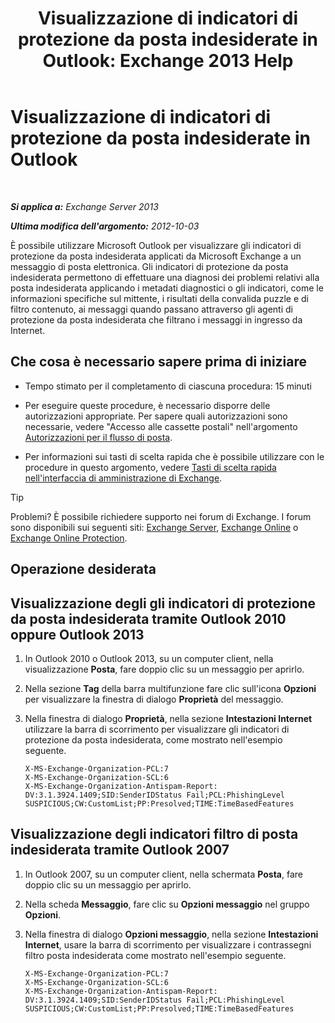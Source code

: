 ﻿---
title: 'Visualizzazione di indicatori di protezione da posta indesiderate in Outlook: Exchange 2013 Help'
TOCTitle: Visualizzazione di indicatori di protezione da posta indesiderate in Outlook
ms:assetid: cddb5dbf-ad1e-471c-9fc8-28ddcf7ec1d0
ms:mtpsurl: https://technet.microsoft.com/it-it/library/Bb124595(v=EXCHG.150)
ms:contentKeyID: 50481727
ms.date: 05/22/2018
mtps_version: v=EXCHG.150
ms.translationtype: MT
---

# Visualizzazione di indicatori di protezione da posta indesiderate in Outlook

 

_**Si applica a:** Exchange Server 2013_

_**Ultima modifica dell'argomento:** 2012-10-03_

È possibile utilizzare Microsoft Outlook per visualizzare gli indicatori di protezione da posta indesiderata applicati da Microsoft Exchange a un messaggio di posta elettronica. Gli indicatori di protezione da posta indesiderata permettono di effettuare una diagnosi dei problemi relativi alla posta indesiderata applicando i metadati diagnostici o gli indicatori, come le informazioni specifiche sul mittente, i risultati della convalida puzzle e di filtro contenuto, ai messaggi quando passano attraverso gli agenti di protezione da posta indesiderata che filtrano i messaggi in ingresso da Internet.

## Che cosa è necessario sapere prima di iniziare

  - Tempo stimato per il completamento di ciascuna procedura: 15 minuti

  - Per eseguire queste procedure, è necessario disporre delle autorizzazioni appropriate. Per sapere quali autorizzazioni sono necessarie, vedere "Accesso alle cassette postali" nell'argomento [Autorizzazioni per il flusso di posta](mail-flow-permissions-exchange-2013-help.md).

  - Per informazioni sui tasti di scelta rapida che è possibile utilizzare con le procedure in questo argomento, vedere [Tasti di scelta rapida nell'interfaccia di amministrazione di Exchange](keyboard-shortcuts-in-the-exchange-admin-center-exchange-online-protection-help.md).


> [!TIP]
> Problemi? È possibile richiedere supporto nei forum di Exchange. I forum sono disponibili sui seguenti siti: <A href="https://go.microsoft.com/fwlink/p/?linkid=60612">Exchange Server</A>, <A href="https://go.microsoft.com/fwlink/p/?linkid=267542">Exchange Online</A> o <A href="https://go.microsoft.com/fwlink/p/?linkid=285351">Exchange Online Protection</A>.



## Operazione desiderata

## Visualizzazione degli gli indicatori di protezione da posta indesiderata tramite Outlook 2010 oppure Outlook 2013

1.  In Outlook 2010 o Outlook 2013, su un computer client, nella visualizzazione **Posta**, fare doppio clic su un messaggio per aprirlo.

2.  Nella sezione **Tag** della barra multifunzione fare clic sull'icona **Opzioni** per visualizzare la finestra di dialogo **Proprietà** del messaggio.

3.  Nella finestra di dialogo **Proprietà**, nella sezione **Intestazioni Internet** utilizzare la barra di scorrimento per visualizzare gli indicatori di protezione da posta indesiderata, come mostrato nell'esempio seguente.
    
        X-MS-Exchange-Organization-PCL:7
        X-MS-Exchange-Organization-SCL:6
        X-MS-Exchange-Organization-Antispam-Report: DV:3.1.3924.1409;SID:SenderIDStatus Fail;PCL:PhishingLevel SUSPICIOUS;CW:CustomList;PP:Presolved;TIME:TimeBasedFeatures

## Visualizzazione degli indicatori filtro di posta indesiderata tramite Outlook 2007

1.  In Outlook 2007, su un computer client, nella schermata **Posta**, fare doppio clic su un messaggio per aprirlo.

2.  Nella scheda **Messaggio**, fare clic su **Opzioni messaggio** nel gruppo **Opzioni**.

3.  Nella finestra di dialogo **Opzioni messaggio**, nella sezione **Intestazioni Internet**, usare la barra di scorrimento per visualizzare i contrassegni filtro posta indesiderata come mostrato nell'esempio seguente.
    
        X-MS-Exchange-Organization-PCL:7
        X-MS-Exchange-Organization-SCL:6
        X-MS-Exchange-Organization-Antispam-Report: DV:3.1.3924.1409;SID:SenderIDStatus Fail;PCL:PhishingLevel SUSPICIOUS;CW:CustomList;PP:Presolved;TIME:TimeBasedFeatures

